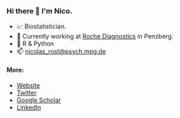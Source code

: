 ### Hi there 👋 I'm Nico.

- :chart_with_upwards_trend: Biostatistician.
- :mag_right: Currently working at [Roche Diagnostics](https://www.roche.com/about/business/diagnostics) in Penzberg.
- :rocket: R & Python
- 📫 nicolas_rost@psych.mpg.de


#### More:
- [Website](https://nicorost.github.io)
- [Twitter](https://twitter.com/and_Ramses_II)
- [Google Scholar](https://scholar.google.com/citations?hl=de&user=EO4RPakAAAAJ)
- [LinkedIn](https://www.linkedin.com/in/nico-rost)
